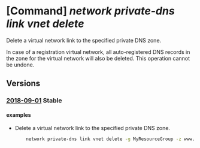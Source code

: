 # [Command] _network private-dns link vnet delete_

Delete a virtual network link to the specified private DNS zone.

In case of a registration virtual network, all auto-registered DNS records in the zone for the virtual network will also be deleted. This operation cannot be undone.

## Versions

### [2018-09-01](/Resources/mgmt-plane/L3N1YnNjcmlwdGlvbnMve30vcmVzb3VyY2Vncm91cHMve30vcHJvdmlkZXJzL21pY3Jvc29mdC5uZXR3b3JrL3ByaXZhdGVkbnN6b25lcy97fS92aXJ0dWFsbmV0d29ya2xpbmtzL3t9/2018-09-01.xml) **Stable**

<!-- mgmt-plane /subscriptions/{}/resourcegroups/{}/providers/microsoft.network/privatednszones/{}/virtualnetworklinks/{} 2018-09-01 -->

#### examples

- Delete a virtual network link to the specified private DNS zone.
    ```bash
        network private-dns link vnet delete -g MyResourceGroup -z www.mysite.com -n MyLinkName
    ```
